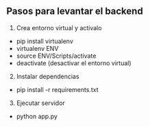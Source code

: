 ## Pasos para levantar el backend

1. Crea entorno virtual y activalo
- pip install virtualenv
- virtualenv ENV
- source ENV/Scripts/activate
- deactivate (desactivar el entorno virtual)

2. Instalar dependencias
- pip install -r requirements.txt

3. Ejecutar servidor
- python app.py
